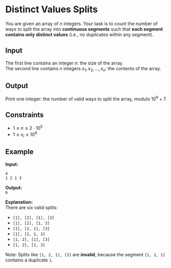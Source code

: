 # Distinct Values Splits

You are given an array of $n$ integers. Your task is to count the number of ways to split the array into **continuous
segments** such that **each segment contains only distinct values** (i.e., no duplicates within any segment).

## Input

The first line contains an integer $n$: the size of the array.  
The second line contains $n$ integers $x_1, x_2, \dots, x_n$: the contents of the array.

## Output

Print one integer: the number of valid ways to split the array, modulo $10^9 + 7$.

## Constraints

- $1 \le n \le 2 \cdot 10^5$
- $1 \le x_i \le 10^9$

## Example

**Input:**

```
4
1 2 1 3
```

**Output:**  
`6`

**Explanation:**  
There are six valid splits:

- `[1], [2], [1], [3]`
- `[1], [2], [1, 3]`
- `[1], [2, 1], [3]`
- `[1], [2, 1, 3]`
- `[1, 2], [1], [3]`
- `[1, 2], [1, 3]`

Note: Splits like `[1, 2, 1], [3]` are **invalid**, because the segment `[1, 2, 1]` contains a duplicate `1`.